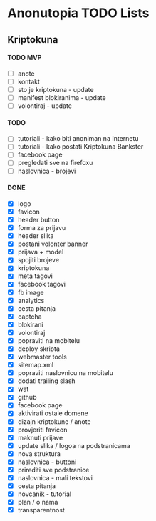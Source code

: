 # Anonutopia TODO Lists

## Kriptokuna

#### TODO MVP

- [ ] anote
- [ ] kontakt
- [ ] sto je kriptokuna - update
- [ ] manifest blokiranima - update
- [ ] volontiraj - update

#### TODO

- [ ] tutoriali - kako biti anoniman na Internetu
- [ ] tutoriali - kako postati Kriptokuna Bankster
- [ ] facebook page
- [ ] pregledati sve na firefoxu
- [ ] naslovnica - brojevi

#### DONE

- [x] logo
- [x] favicon
- [x] header button
- [x] forma za prijavu
- [x] header slika
- [x] postani volonter banner
- [x] prijava + model
- [x] spojiti brojeve
- [x] kriptokuna
- [x] meta tagovi
- [x] facebook tagovi
- [x] fb image
- [x] analytics
- [x] cesta pitanja
- [x] captcha
- [x] blokirani
- [x] volontiraj
- [x] popraviti na mobitelu
- [x] deploy skripta
- [x] webmaster tools
- [x] sitemap.xml
- [x] popraviti naslovnicu na mobitelu
- [x] dodati trailing slash
- [x] wat
- [x] github
- [x] facebook page
- [x] aktivirati ostale domene
- [x] dizajn kriptokune / anote
- [x] provjeriti favicon
- [x] maknuti prijave
- [x] update slika / logoa na podstranicama
- [x] nova struktura
- [x] naslovnica - buttoni
- [x] prirediti sve podstranice
- [x] naslovnica - mali tekstovi
- [x] cesta pitanja
- [x] novcanik - tutorial
- [x] plan / o nama
- [x] transparentnost
